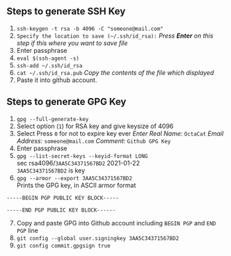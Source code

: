 ## Steps to generate SSH Key
1. `ssh-keygen -t rsa -b 4096 -C "someone@mail.com"`
2. `Specify the location to save (~/.ssh/id_rsa):` _Press __Enter__ on this step if this where you want to save file_
3. Enter passphrase
4. `eval $(ssh-agent -s)`
5. `ssh-add ~/.ssh/id_rsa`
6. `cat ~/.ssh/id_rsa.pub`
_Copy the contents of the file which displayed_
7. Paste it into github account.


## Steps to generate GPG Key
1. `gpg --full-generate-key`
2. Select option (`1`) for RSA key and give keysize of 4096
3. Select Press `0` for not to expire key ever
_Enter Real Name:_ `OctaCat`
_Email Address:_ `someone@mail.com`
_Comment:_ `Github GPG Key`
4. Enter passphrase
5. `gpg --list-secret-keys --keyid-format LONG`<br>
sec rsa4096/`3AA5C34371567BD2` 2021-01-22<br>
`3AA5C34371567BD2` is key<br>
6. `gpg --armor --export 3AA5C34371567BD2`<br>
Prints the GPG key, in ASCII armor format
```
-----BEGIN PGP PUBLIC KEY BLOCK-----

-----END PGP PUBLIC KEY BLOCK------
```
7. Copy and paste GPG into Github account including `BEGIN PGP` and `END PGP` line
8. `git config --global user.signingkey 3AA5C34371567BD2`
9. `git config commit.gpgsign true`
